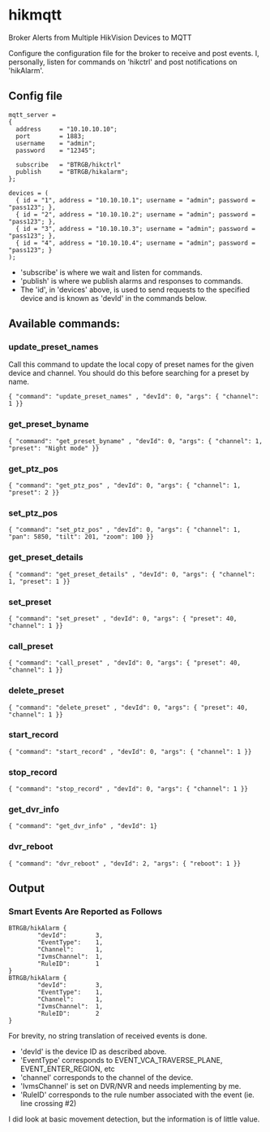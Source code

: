 # hikmqtt
Broker Alerts from Multiple HikVision Devices to MQTT

Configure the configuration file for the broker to receive and post events.
I, personally, listen for commands on 'hikctrl' and post notifications on 'hikAlarm'.

## Config file

```
mqtt_server =
{
  address     = "10.10.10.10";
  port        = 1883;
  username    = "admin";
  password    = "12345";

  subscribe   = "BTRGB/hikctrl"
  publish     = "BTRGB/hikalarm";
};

devices = (
  { id = "1", address = "10.10.10.1"; username = "admin"; password = "pass123"; },
  { id = "2", address = "10.10.10.2"; username = "admin"; password = "pass123"; },
  { id = "3", address = "10.10.10.3"; username = "admin"; password = "pass123"; },
  { id = "4", address = "10.10.10.4"; username = "admin"; password = "pass123"; }
);
```

* 'subscribe' is where we wait and listen for commands.
* 'publish' is where we publish alarms and responses to commands.
* The 'id', in 'devices' above, is used to send requests to the specified device and is known as 'devId' in the commands below.

## Available commands:

### update_preset_names

Call this command to update the local copy of preset names for the given device and channel. You should do this before searching for a preset by name.

```mqtt
{ "command": "update_preset_names" , "devId": 0, "args": { "channel": 1 }}
```

### get_preset_byname
```
{ "command": "get_preset_byname" , "devId": 0, "args": { "channel": 1, "preset": "Night mode" }}
```

### get_ptz_pos
```
{ "command": "get_ptz_pos" , "devId": 0, "args": { "channel": 1, "preset": 2 }}
```
### set_ptz_pos
```
{ "command": "set_ptz_pos" , "devId": 0, "args": { "channel": 1, "pan": 5850, "tilt": 201, "zoom": 100 }}
```
### get_preset_details
```
{ "command": "get_preset_details" , "devId": 0, "args": { "channel": 1, "preset": 1 }}
```
### set_preset
```
{ "command": "set_preset" , "devId": 0, "args": { "preset": 40, "channel": 1 }}
```
### call_preset
```
{ "command": "call_preset" , "devId": 0, "args": { "preset": 40, "channel": 1 }}
```
### delete_preset
```
{ "command": "delete_preset" , "devId": 0, "args": { "preset": 40, "channel": 1 }}
```
### start_record
```
{ "command": "start_record" , "devId": 0, "args": { "channel": 1 }}
```
### stop_record
```
{ "command": "stop_record" , "devId": 0, "args": { "channel": 1 }}
```
### get_dvr_info
```
{ "command": "get_dvr_info" , "devId": 1}
```
### dvr_reboot
```
{ "command": "dvr_reboot" , "devId": 2, "args": { "reboot": 1 }}
```
## Output

### Smart Events Are Reported as Follows
```
BTRGB/hikAlarm {
        "devId":        3,
        "EventType":    1,
        "Channel":      1,
        "IvmsChannel":  1,
        "RuleID":       1
}
BTRGB/hikAlarm {
        "devId":        3,
        "EventType":    1,
        "Channel":      1,
        "IvmsChannel":  1,
        "RuleID":       2
}
```
For brevity, no string translation of received events is done.
* 'devId' is the device ID as described above.
* 'EventType' corresponds to EVENT_VCA_TRAVERSE_PLANE, EVENT_ENTER_REGION, etc
* 'channel' corresponds to the channel of the device.
* 'IvmsChannel' is set on DVR/NVR and needs implementing by me.
* 'RuleID' corresponds to the rule number associated with the event (ie. line crossing #2)

I did look at basic movement detection, but the information is of little value.
